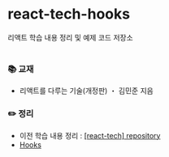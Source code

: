 # react-tech-hooks
리액트 학습 내용 정리 및 예제 코드 저장소
<br>
<br>
### 📚 교재
- 리액트를 다루는 기술(개정판) ・ 김민준 지음
### ✏️ 정리
- 이전 학습 내용 정리 : [[react-tech] repository](https://github.com/LimSeNa/react-tech)
- [Hooks](https://ssena.notion.site/08-Hooks-7dea836c36a04b1096f0e36afb5fe454)<br>